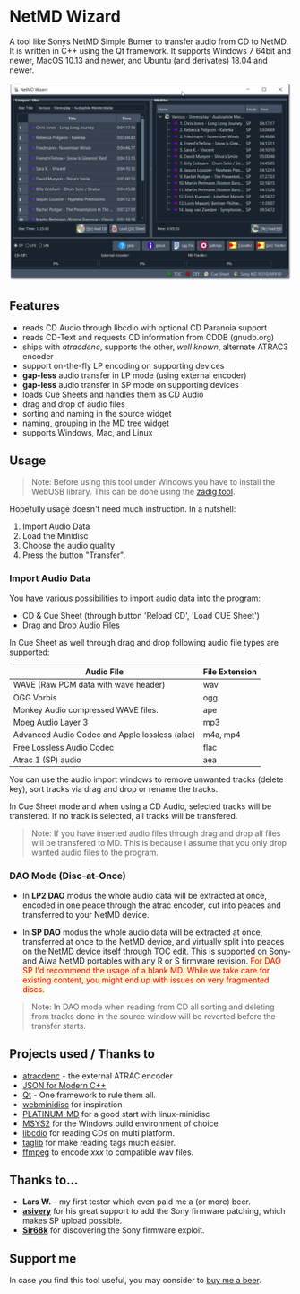 # NetMD Wizard
A tool like Sonys NetMD Simple Burner to transfer audio from CD to NetMD. It is written in C++ using the Qt framework.
It supports Windows 7 64bit and newer, MacOS 10.13 and newer, and Ubuntu (and derivates) 18.04 and newer.

![cd2netmd_gui](https://github.com/Jo2003/cd2netmd_gui/blob/main/help/complete_view.png?raw=true)

## Features ##

- reads CD Audio through libcdio with optional CD Paranoia support
- reads CD-Text and requests CD information from CDDB (gnudb.org)
- ships with *atracdenc*, supports the other, *well known*, alternate ATRAC3 encoder
- support on-the-fly LP encoding on supporting devices
- **gap-less** audio transfer in LP mode (using external encoder)
- **gap-less** audio transfer in SP mode on supporting devices
- loads Cue Sheets and handles them as CD Audio
- drag and drop of audio files
- sorting and naming in the source widget
- naming, grouping in the MD tree widget
- supports Windows, Mac, and Linux

## Usage ##

> Note: Before using this tool under Windows you have to install the WebUSB library. This can be done using the [zadig tool](https://zadig.akeo.ie/).

Hopefully usage doesn't need much instruction. In a nutshell:

1. Import Audio Data
2. Load the Minidisc
3. Choose the audio quality
4. Press the button "Transfer".

### Import Audio Data

You have various possibilities to import audio data into the program:

- CD & Cue Sheet (through button 'Reload CD', 'Load CUE Sheet')
- Drag and Drop Audio Files
  

In Cue Sheet as well through drag and drop following audio file types are supported:

| Audio File                                     | File Extension |
| ---------------------------------------------- | -------------- |
| WAVE (Raw PCM data with wave header)           | wav            |
| OGG Vorbis                                     | ogg            |
| Monkey Audio compressed WAVE files.            | ape            |
| Mpeg Audio Layer 3                             | mp3            |
| Advanced Audio Codec and Apple lossless (alac) | m4a, mp4       |
| Free Lossless Audio Codec                      | flac           |
| Atrac 1 (SP) audio                             | aea            |

You can use the audio import windows to remove unwanted tracks (delete key), sort tracks via drag and drop or rename the tracks.

In Cue Sheet mode and when using a CD Audio, selected tracks will be transfered. If no track is selected, all tracks will be transfered. 

> Note: If you have inserted audio files through drag and drop all files will be transfered to MD. This is because I assume that you only drop wanted audio files to the program. 

### DAO Mode (Disc-at-Once) ###

* In **LP2 DAO** modus the whole audio data will be extracted at once, encoded in one peace through the atrac encoder, cut into peaces and transferred to your NetMD device. 

* In **SP DAO** modus the whole audio data will be extracted at once, transferred at once to the NetMD device, and virtually split into peaces on the NetMD device itself through TOC edit. This is supported on Sony- and Aiwa NetMD portables with any R or S firmware revision. 
  <span style='color:red; background-color: #fff6d1'>For DAO SP I'd recommend the usage of a blank MD. While we take care for existing content, you might end up with issues on very fragmented discs.</span>

> Note: In DAO mode when reading from CD all sorting and deleting from tracks done in the source window will be reverted before the transfer starts.

## Projects used / Thanks to ##
- [atracdenc](https://github.com/dcherednik/atracdenc) - the external ATRAC encoder
- [JSON for Modern C++](https://github.com/nlohmann/json)
- [Qt](https://qt.io) - One framework to rule them all.
- [webminidisc](https://github.com/cybercase/webminidisc) for inspiration
- [PLATINUM-MD](https://github.com/gavinbenda/platinum-md) for a good start with linux-minidisc
- [MSYS2](https://www.msys2.org/) for the Windows build environment of choice
- [libcdio](https://www.gnu.org/software/libcdio/) for reading CDs on multi platform.
- [taglib](https://taglib.org/) for make reading tags much easier.
- [ffmpeg](https://www.ffmpeg.org/) to encode _xxx_ to compatible wav files. 

## Thanks to... 
* **Lars W.** - my first tester which even paid me a (or more) beer.
* [**asivery**](https://www.reddit.com/user/asivery/) for his great support to add the Sony firmware patching, which makes SP upload possible.
* [**Sir68k**](https://www.reddit.com/u/Sir68k/) for discovering the Sony firmware exploit.


## Support me ##
In case you find this tool useful, you may consider to [buy me a beer](https://paypal.me/Jo2003).
